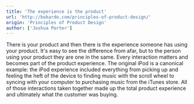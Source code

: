 ```yaml
---
title: 'The experience is the product'
url: 'http://bokardo.com/principles-of-product-design/'
origin: 'Principles of Product Design'
author: ['Joshua Porter']
---
```


There is your product and then there is the experience someone has using your product. It's easy to see the difference from afar, but to the person using your product they are one in the same. Every interaction matters and becomes part of the product experience. The original iPod is a canonical example: the iPod experience included everything from picking up and feeling the heft of the device to finding music with the scroll wheel to syncing with your computer to purchasing music from the iTunes store. All of those interactions taken together made up the total product experience and ultimately what the customer was buying.
